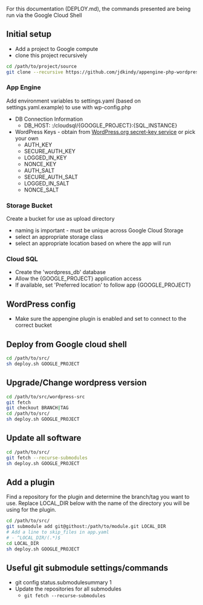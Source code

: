 For this documentation (DEPLOY.md), the commands presented are being run via the Google Cloud Shell

## Initial setup

* Add a project to Google compute
* clone this project recursively

```bash
cd /path/to/project/source
git clone --recursive https://github.com/jdkindy/appengine-php-wordpress-starter-project.git [LOCAL_DIR]
```

### App Engine

Add environment variables to settings.yaml (based on settings.yaml.example) to use with wp-config.php

* DB Connection Information
  * DB_HOST: :/cloudsql/{GOOGLE_PROJECT}:{SQL_INSTANCE}
* WordPress Keys - obtain from [WordPress.org secret-key service](https://api.wordpress.org/secret-key/1.1/salt/ "WordPress.org secret-key service") or pick your own
  * AUTH_KEY
  * SECURE_AUTH_KEY
  * LOGGED_IN_KEY
  * NONCE_KEY
  * AUTH_SALT
  * SECURE_AUTH_SALT
  * LOGGED_IN_SALT
  * NONCE_SALT

### Storage Bucket

Create a bucket for use as upload directory
* naming is important - must be unique across Google Cloud Storage
* select an appropriate storage class
* select an appropriate location based on where the app will run

### Cloud SQL

* Create the 'wordpress_db' database
* Allow the {GOOGLE_PROJECT} application access
* If available, set 'Preferred location' to follow app {GOOGLE_PROJECT}

## WordPress config

* Make sure the appengine plugin is enabled and set to connect to the correct bucket

## Deploy from Google cloud shell

```bash
cd /path/to/src/
sh deploy.sh GOOGLE_PROJECT
```
  
## Upgrade/Change wordpress version

```bash
cd /path/to/src/wordpress-src
git fetch
git checkout BRANCH|TAG
cd /path/to/src/
sh deploy.sh GOOGLE_PROJECT
```

## Update all software

```bash
cd /path/to/src/
git fetch --recurse-submodules
sh deploy.sh GOOGLE_PROJECT
```

## Add a plugin

Find a repository for the plugin and determine the branch/tag you want to use. Replace LOCAL_DIR below with the name of the directory you will be using for the plugin.

```bash
cd /path/to/src/
git submodule add git@githost:/path/to/module.git LOCAL_DIR
# Add a line to skip_files in app.yaml
# - ^LOCAL_DIR/(.*)$
cd LOCAL_DIR
sh deploy.sh GOOGLE_PROJECT
```

## Useful git submodule settings/commands

* git config status.submodulesummary 1
* Update the repositories for all submodules
  * `git fetch --recurse-submodules`
